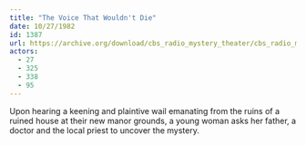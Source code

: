 ```yaml
---
title: "The Voice That Wouldn't Die"
date: 10/27/1982
id: 1387
url: https://archive.org/download/cbs_radio_mystery_theater/cbs_radio_mystery_theater-1351-1399.zip/cbs_radio_mystery_theater-1351-1399%2Fcbsrmt_1387_the_voice_that_wouldnt_die.mp3
actors:
  - 27
  - 325
  - 338
  - 95
---
```

Upon hearing a keening and plaintive wail emanating from the ruins of a ruined house at their new manor grounds, a young woman asks her father, a doctor and the local priest to uncover the mystery.